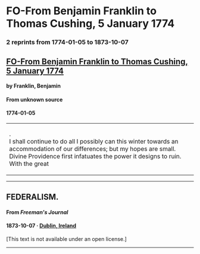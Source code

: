 
# FO-From Benjamin Franklin to Thomas Cushing, 5 January 1774

### 2 reprints from 1774-01-05 to 1873-10-07

## [FO-From Benjamin Franklin to Thomas Cushing, 5 January 1774](https://founders.archives.gov/documents/Franklin/01-21-02-0003)

#### by Franklin, Benjamin

#### From unknown source

#### 1774-01-05

<table style="width: 100%;"><tr><td style="width: 50%">

.  
I shall continue to do all I possibly can this winter towards an accommodation of our differences; but my hopes are small. Divine Providence first infatuates the power it designs to ruin. With the great 
</td></tr></table>

---

## FEDERALISM.

#### From _Freeman's Journal_

#### 1873-10-07 &middot; [Dublin, Ireland](http://dbpedia.org/resource/Dublin)

[This text is not available under an open license.]

---

